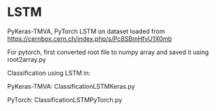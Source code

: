 # LSTM

PyKeras-TMVA, PyTorch LSTM on dataset loaded from https://cernbox.cern.ch/index.php/s/Pc8SBmHfvU1X0mb

For pytorch, first converted root file to numpy array and saved it using root2array.py

Classification using LSTM in:

PyKeras-TMVA: ClassificationLSTMKeras.py

PyTorch: ClassificationLSTMPyTorch.py
